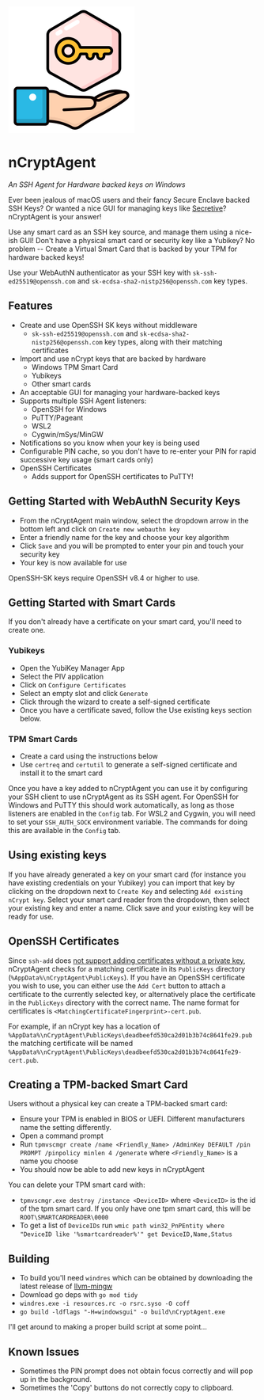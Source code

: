 <img src="resources/digitalkey.png" width="256" alt="nCryptAgent">

nCryptAgent
===========

*An SSH Agent for Hardware backed keys on Windows*

Ever been jealous of macOS users and their fancy Secure Enclave backed SSH Keys? Or wanted a nice GUI for managing keys like [Secretive](https://github.com/maxgoedjen/secretive)? nCryptAgent is your answer!

Use any smart card as an SSH key source, and manage them using a nice-ish GUI! Don't have a physical smart card or security key like a Yubikey? No problem -- Create a Virtual Smart Card that is backed by your TPM for hardware backed keys!

Use your WebAuthN authenticator as your SSH key with `sk-ssh-ed25519@openssh.com` and `sk-ecdsa-sha2-nistp256@openssh.com` key types.

## Features
* Create and use OpenSSH SK keys without middleware
  * `sk-ssh-ed25519@openssh.com` and `sk-ecdsa-sha2-nistp256@openssh.com` key types, along with their matching certificates
* Import and use nCrypt keys that are backed by hardware
  * Windows TPM Smart Card
  * Yubikeys
  * Other smart cards
* An acceptable GUI for managing your hardware-backed keys
* Supports multiple SSH Agent listeners:
  * OpenSSH for Windows
  * PuTTY/Pageant
  * WSL2
  * Cygwin/mSys/MinGW
* Notifications so you know when your key is being used
* Configurable PIN cache, so you don't have to re-enter your PIN for rapid successive key usage (smart cards only)
* OpenSSH Certificates
  * Adds support for OpenSSH certificates to PuTTY!

## Getting Started with WebAuthN Security Keys

* From the nCryptAgent main window, select the dropdown arrow in the bottom left and click on `Create new webauthn key`
* Enter a friendly name for the key and choose your key algorithm
* Click `Save` and you will be prompted to enter your pin and touch your security key
* Your key is now available for use

OpenSSH-SK keys require OpenSSH v8.4 or higher to use.

## Getting Started with Smart Cards

If you don't already have a certificate on your smart card, you'll need to create one.

### Yubikeys

* Open the YubiKey Manager App
* Select the PIV application
* Click on `Configure Certificates`
* Select an empty slot and click `Generate`
* Click through the wizard to create a self-signed certificate
* Once you have a certificate saved, follow the Use existing keys section below.

### TPM Smart Cards

* Create a card using the instructions below
* Use `certreq` and `certutil` to generate a self-signed certificate and install it to the smart card

Once you have a key added to nCryptAgent you can use it by configuring your SSH client to use nCryptAgent as its SSH agent. For OpenSSH for Windows and PuTTY this should work automatically, as long as those listeners are enabled in the `Config` tab. For WSL2 and Cygwin, you will need to set your `SSH_AUTH_SOCK` environment variable. The commands for doing this are available in the `Config` tab.

## Using existing keys

If you have already generated a key on your smart card (for instance you have existing credentials on your Yubikey) you can import that key by clicking on the dropdown next to `Create Key` and selecting `Add existing nCrypt key`. Select your smart card reader from the dropdown, then select your existing key and enter a name. Click save and your existing key will be ready for use.

## OpenSSH Certificates

Since `ssh-add` does [not support adding certificates without a private key](https://bugzilla.mindrot.org/show_bug.cgi?id=3212), nCryptAgent checks for a matching certificate in its `PublicKeys` directory (`%AppData%\nCryptAgent\PublicKeys`). If you have an OpenSSH certificate you wish to use, you can either use the `Add Cert` button to attach a certificate to the currently selected key, or alternatively place the certificate in the `PublicKeys` directory with the correct name. The name format for certificates is `<MatchingCertificateFingerprint>-cert.pub`. 

For example, if an nCrypt key has a location of `%AppData%\nCryptAgent\PublicKeys\deadbeefd530ca2d01b3b74c8641fe29.pub` the matching certificate will be named `%AppData%\nCryptAgent\PublicKeys\deadbeefd530ca2d01b3b74c8641fe29-cert.pub`. 

## Creating a TPM-backed Smart Card

Users without a physical key can create a TPM-backed smart card:
* Ensure your TPM is enabled in BIOS or UEFI. Different manufacturers name the setting differently.
* Open a command prompt
* Run `tpmvscmgr create /name <Friendly_Name> /AdminKey DEFAULT /pin PROMPT /pinpolicy minlen 4 /generate` where `<Friendly_Name>` is a name you choose
* You should now be able to add new keys in nCryptAgent

You can delete your TPM smart card with:
* `tpmvscmgr.exe destroy /instance <DeviceID>` where `<DeviceID>` is the id of the tpm smart card. If you only have one tpm smart card, this will be `ROOT\SMARTCARDREADER\0000`
* To get a list of `DeviceIDs` run `wmic path win32_PnPEntity where "DeviceID like '%smartcardreader%'" get DeviceID,Name,Status`

## Building

* To build you'll need `windres` which can be obtained by downloading the latest release of [llvm-mingw](https://github.com/mstorsjo/llvm-mingw)
* Download go deps with `go mod tidy`
* `windres.exe -i resources.rc -o rsrc.syso -O coff`
* `go build -ldflags "-H=windowsgui" -o build\nCryptAgent.exe`

I'll get around to making a proper build script at some point...

## Known Issues

* Sometimes the PIN prompt does not obtain focus correctly and will pop up in the background.
* Sometimes the 'Copy' buttons do not correctly copy to clipboard.